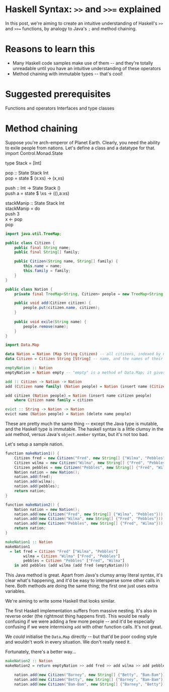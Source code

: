 
# Haskell Syntax: `>>` and `>>=` explained

In this post, we're aiming to create an intuitive understanding of Haskell's `>>` and `>>=` functions, by analogy to Java's `;` and method chaining.

# Reasons to learn this
 - Many Haskell code samples make use of them -- and they're totally unreadable until you have an intuitive understanding of these operators
 - Method chaining with immutable types -- that's cool!

# Suggested prerequisites
Functions and operators
Interfaces and type classes

# Method chaining
Suppose you're arch-emperor of Planet Earth. Clearly, you need the ability to exile people from nations. Let's define a class and a datatype for that.
import Control.Monad.State  

type Stack = [Int]

pop :: State Stack Int  
pop = state $ \(x:xs) -> (x,xs)  

push :: Int -> State Stack ()  
push a = state $ \xs -> ((),a:xs)  

stackManip :: State Stack Int  
stackManip = do  
    push 3  
    x <- pop  
    pop


```java
import java.util.TreeMap;

public class Citizen {
    public final String name;
    public final String[] family;

    public Citizen(String name, String[] family) {
        this.name = name;
        this.family = family;
    }
}

public class Nation {
    private final TreeMap<String, Citizen> people = new TreeMap<String, Citizen>();

    public void add(Citizen citizen) {
        people.put(citizen.name, citizen);
    }
    
    public void exile(String name) {
        people.remove(name);
    }
}
```

```haskell
import Data.Map

data Nation = Nation (Map String Citizen) -- all citizens, indexed by name
data Citizen = Citizen String [String] -- name, and the names of their family

emptyNation :: Nation
emptyNation = Nation empty -- "empty" is a method of Data.Map; it gives us an empty Data.Map

add :: Citizen -> Nation -> Nation
add (Citizen name family) (Nation people) = Nation (insert name (Citizen name family) people)

add citizen (Nation people) = Nation (insert name citizen people)
    where Citizen name family = citizen

evict :: String -> Nation -> Nation
evict name (Nation people) = Nation (delete name people)
```

These are pretty much the same thing -- except the Java type is mutable, and the Haskell type is immutable.
The haskell syntax is a little clumsy in the `add` method, versus Java's `object.member` syntax, but it's not too bad.

Let's setup a sample nation.

```java
function makeNation1() {
    Citizen fred = new Citizen("Fred", new String[] {"Wilma", "Pebbles"});
    Citizen wilma = new Citizen("Wilma", new String[] {"Fred", "Pebbles"});
    Citizen pebbles = new Citizen("Pebbles", new String[] {"Fred", "Wilma"});
    Nation nation = new Nation();
    nation.add(fred);
    nation.add(wilma);
    nation.add(pebbles);
    return nation;
}

function makeNation2() {
    Nation nation = new Nation();
    nation.add(new Citizen("Fred", new String[] {"Wilma", "Pebbles"}));
    nation.add(new Citizen("Wilma", new String[] {"Fred", "Pebbles"}));
    nation.add(new Citizen("Pebbles", new String[] {"Fred", "Wilma"}));
    return nation;
}
```

```haskell
makeNation1 :: Nation
makeNation1
  = let fred = Citizen "Fred" ["Wilma", "Pebbles"]
        wilma = Citizen "Wilma" ["Fred", "Pebbles"]
        pebbles = Citizen "Pebbles" ["Fred", "Wilma"]
    in add pebbles (add wilma (add fred (emptyNation)))
```

This Java method is great. Apart from Java's clumsy array literal syntax, it's clear what's happening, and it'd be easy to intersperse some other calls in here.
Both methods are doing the same thing; the first one just uses extra variables.

We're aiming to write some Haskell that looks similar.

The first Haskell implementation suffers from massive nesting. It's also in reverse order (the rightmost thing happens first).
This would be really confusing if we were adding a few more people -- and it'd be especially confusing if we were intermixing `add` with other function calls.
It's not great.

We _could_ initialise the `Data.Map` directly -- but that'd be poor coding style and wouldn't work in every situation. We don't really need it.

Fortunately, there's a better way...

```haskell
makeNation2 :: Nation
makeNation2 = return emptyNation >> add fred >> add wilma >> add pebbles
```

```java
    nation.add(new Citizen("Barney", new String[] {"Betty", "Bam-Bam"}));
    nation.add(new Citizen("Betty", new String[] {"Barney", "Bam-Bam"}));
    nation.add(new Citizen("Bam-Bam", new String[] {"Barney", "Betty"}));
```

